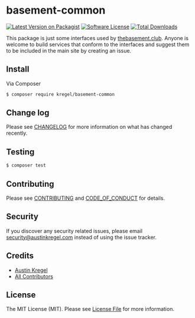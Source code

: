 # basement-common

[![Latest Version on Packagist][ico-version]][link-packagist]
[![Software License][ico-license]](LICENSE.md)
[![Total Downloads][ico-downloads]][link-downloads]

This package is just some interfaces used by [thebasement.club](https://thebasement.club). Anyone is welcome to build services that conform to the interfaces and suggest them to be included in the main site by creating an issue.

## Install

Via Composer

``` bash
$ composer require kregel/basement-common
```

## Change log

Please see [CHANGELOG](CHANGELOG.md) for more information on what has changed recently.

## Testing

``` bash
$ composer test
```

## Contributing

Please see [CONTRIBUTING](CONTRIBUTING.md) and [CODE_OF_CONDUCT](CODE_OF_CONDUCT.md) for details.

## Security

If you discover any security related issues, please email security@austinkregel.com instead of using the issue tracker.

## Credits

- [Austin Kregel][link-author]
- [All Contributors][link-contributors]

## License

The MIT License (MIT). Please see [License File](LICENSE.md) for more information.

[ico-version]: https://img.shields.io/packagist/v/kregel/basement-common.svg?style=flat-square
[ico-license]: https://img.shields.io/badge/license-MIT-brightgreen.svg?style=flat-square
[ico-code-quality]: https://img.shields.io/scrutinizer/g/kregel/basement-common.svg?style=flat-square
[ico-downloads]: https://img.shields.io/packagist/dt/kregel/basement-common.svg?style=flat-square

[link-packagist]: https://packagist.org/packages/kregel/basement-common
[link-downloads]: https://packagist.org/packages/kregel/basement-common
[link-author]: https://github.com/austinkregel
[link-contributors]: ../../contributors
